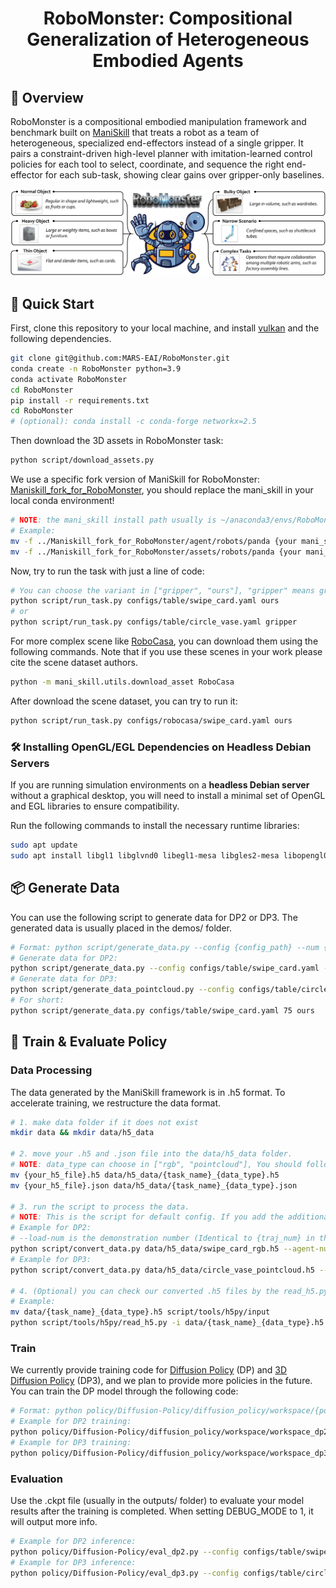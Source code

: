 <div align="center">
<h1>RoboMonster: Compositional Generalization of Heterogeneous Embodied Agents</h1>

<!-- <a href="https://arxiv.org/abs/2503.16408"><img src="https://img.shields.io/badge/arxiv-2503.16408-b31b1b" alt="arXiv"></a>
<a href="https://your_project_page_here"><img src="https://img.shields.io/badge/Project_Page-green" alt="Project Page"></a>
<a href='https://huggingface.co/datasets/...'><img src='https://img.shields.io/badge/%F0%9F%A4%97%20Hugging%20Face-Datasets-blue'></a> -->

</div>

## 🧠 Overview
RoboMonster is a compositional embodied manipulation framework and benchmark built on [ManiSkill](https://www.maniskill.ai/) that treats a robot as a team of heterogeneous, specialized end-effectors instead of a single gripper. It pairs a constraint-driven high-level planner with imitation-learned control policies for each tool to select, coordinate, and sequence the right end-effector for each sub-task, showing clear gains over gripper-only baselines.

<div align="center">
  <img src="./Imges/motivation.png" width="950"/>
</div>

## 🚀 Quick Start
First, clone this repository to your local machine, and install [vulkan](https://maniskill.readthedocs.io/en/latest/user_guide/getting_started/installation.html#vulkan) and the following dependencies.
```bash
git clone git@github.com:MARS-EAI/RoboMonster.git
conda create -n RoboMonster python=3.9
conda activate RoboMonster
cd RoboMonster
pip install -r requirements.txt
cd RoboMonster
# (optional): conda install -c conda-forge networkx=2.5
```
Then download the 3D assets in RoboMonster task:
```bash
python script/download_assets.py 
```
We use a specific fork version of ManiSkill for RoboMonster: [Maniskill_fork_for_RoboMonster](./Maniskill_fork_for_RoboMonster/), you should replace the mani_skill in your local conda environment!
```bash
# NOTE: the mani_skill install path usually is ~/anaconda3/envs/RoboMonster/lib/python3.9/site-packages/mani_skill/ folder
# Example:
mv -f ../Maniskill_fork_for_RoboMonster/agent/robots/panda {your mani_skill install path}/agent/robots/
mv -f ../Maniskill_fork_for_RoboMonster/assets/robots/panda {your mani_skill install path}/assets/robots/
```
Now, try to run the task with just a line of code:
```bash
# You can choose the variant in ["gripper", "ours"], "gripper" means gripper-only and "ours" means heterogeneous multi-end effectors, for example:
python script/run_task.py configs/table/swipe_card.yaml ours
# or
python script/run_task.py configs/table/circle_vase.yaml gripper
```
For more complex scene like [RoboCasa](https://github.com/robocasa/robocasa), you can download them using the following commands. Note that if you use these scenes in your work please cite the scene dataset authors.
```bash
python -m mani_skill.utils.download_asset RoboCasa
```
After download the scene dataset, you can try to run it:
```bash
python script/run_task.py configs/robocasa/swipe_card.yaml ours
```
### 🛠 Installing OpenGL/EGL Dependencies on Headless Debian Servers

If you are running simulation environments on a **headless Debian server** without a graphical desktop, you will need to install a minimal set of OpenGL and EGL libraries to ensure compatibility.

Run the following commands to install the necessary runtime libraries:

```bash
sudo apt update
sudo apt install libgl1 libglvnd0 libegl1-mesa libgles2-mesa libopengl0
```

## 📦 Generate Data
You can use the following script to generate data for DP2 or DP3. The generated data is usually placed in the demos/ folder.
```bash
# Format: python script/generate_data.py --config {config_path} --num {traj_num} --variant {gripper-only or heterogeneous agent(ours)} [--save-video]
# Generate data for DP2:
python script/generate_data.py --config configs/table/swipe_card.yaml --num 75 --variant ours --save-video
# Generate data for DP3:
python script/generate_data_pointcloud.py --config configs/table/circle_vase.yaml --num 150 --variant gripper --save-video
# For short:
python script/generate_data.py configs/table/swipe_card.yaml 75 ours
```
## 🧪 Train & Evaluate Policy
### Data Processing
The data generated by the ManiSkill framework is in .h5 format. To accelerate training, we restructure the data format.

```bash
# 1. make data folder if it does not exist
mkdir data && mkdir data/h5_data

# 2. move your .h5 and .json file into the data/h5_data folder.
# NOTE: data_type can choose in ["rgb", "pointcloud"], You should follow the naming convention to avoid issues in later scripts.
mv {your_h5_file}.h5 data/h5_data/{task_name}_{data_type}.h5
mv {your_h5_file}.json data/h5_data/{task_name}_{data_type}.json

# 3. run the script to process the data.
# NOTE: This is the script for default config. If you add the additional camera in config yaml, modify the script to adapt the data.
# Example for DP2:
# --load-num is the demonstration number (Identical to {traj_num} in the data generation command.)
python script/convert_data.py data/h5_data/swipe_card_rgb.h5 --agent-num 2 --modality image --load-num 75
# Example for DP3:
python script/convert_data.py data/h5_data/circle_vase_pointcloud.h5 --agent-num 1 --modality pointcloud --load-num 150

# 4. (Optional) you can check our converted .h5 files by the read_h5.py in script/tools/h5py/ folder.
# Example:
mv data/{task_name}_{data_type}.h5 script/tools/h5py/input
python script/tools/h5py/read_h5.py -i data/{task_name}_{data_type}.h5
```

### Train
We currently provide training code for [Diffusion Policy](https://arxiv.org/pdf/2303.04137) (DP) and [3D Diffusion Policy](https://arxiv.org/pdf/2403.03954) (DP3), and we plan to provide more policies in the future.
You can train the DP model through the following code:
```bash
# Format: python policy/Diffusion-Policy/diffusion_policy/workspace/{policy_workspace} --config-name={policy} task={task_config}
# Example for DP2 training:
python policy/Diffusion-Policy/diffusion_policy/workspace/workspace_dp2.py --config-name=dp2 task=2a_swipe_card_2d
# Example for DP3 training:
python policy/Diffusion-Policy/diffusion_policy/workspace/workspace_dp3.py --config-name=dp3 task=2a_circle_vase_3d
```
### Evaluation
Use the .ckpt file (usually in the outputs/ folder) to evaluate your model results after the training is completed. When setting DEBUG_MODE to 1, it will output more info.
```bash
# Example for DP2 inference:
python policy/Diffusion-Policy/eval_dp2.py --config configs/table/swipe_card.yaml --variant ours --ckpt {your_ckpt_path}
# Example for DP3 inference:
python policy/Diffusion-Policy/eval_dp3.py --config configs/table/circle_vase.yaml --variant gripper --ckpt {your_ckpt_path}
```
<!-- ## 🔗 Community & Contact
For any questions or research collaboration opportunities, please don't hesitate to reach out：yiranqin@link.cuhk.edu.cn, faceong02@gmail.com, akikaze@sjtu.edu.cn.

## 📚 BibTeX
```bibtex
@article{qin2025robofactory,
  title={RoboFactory: Exploring Embodied Agent Collaboration with Compositional Constraints},
  author={Qin, Yiran and Kang, Li and Song, Xiufeng and Yin, Zhenfei and Liu, Xiaohong and Liu, Xihui and Zhang, Ruimao and Bai, Lei},
  journal={arXiv preprint arXiv:2503.16408},
  year={2025}
} -->